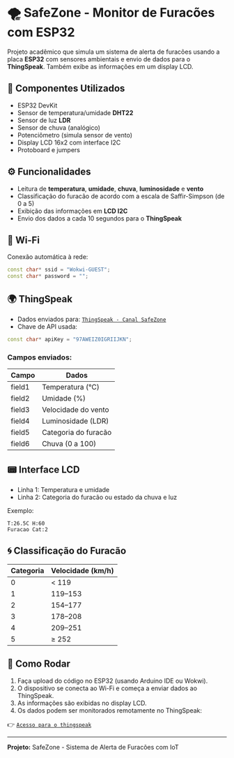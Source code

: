 # 🌪️ SafeZone - Monitor de Furacões com ESP32

Projeto acadêmico que simula um sistema de alerta de furacões usando a placa **ESP32** com sensores ambientais e envio de dados para o **ThingSpeak**. Também exibe as informações em um display LCD.

## 🧰 Componentes Utilizados

- ESP32 DevKit
- Sensor de temperatura/umidade **DHT22**
- Sensor de luz **LDR**
- Sensor de chuva (analógico)
- Potenciômetro (simula sensor de vento)
- Display LCD 16x2 com interface I2C
- Protoboard e jumpers

## ⚙️ Funcionalidades

- Leitura de **temperatura**, **umidade**, **chuva**, **luminosidade** e **vento**
- Classificação do furacão de acordo com a escala de Saffir-Simpson (de 0 a 5)
- Exibição das informações em **LCD I2C**
- Envio dos dados a cada 10 segundos para o **ThingSpeak**

## 📡 Wi-Fi

Conexão automática à rede:
```cpp
const char* ssid = "Wokwi-GUEST";
const char* password = "";
```

## 🌍 ThingSpeak

- Dados enviados para: [`ThingSpeak - Canal SafeZone`](https://thingspeak.mathworks.com/channels/2983253)
- Chave de API usada:
```cpp
const char* apiKey = "97AWEIZ0IGRIIJKN";
```

### Campos enviados:
| Campo       | Dados                  |
|-------------|------------------------|
| field1      | Temperatura (°C)       |
| field2      | Umidade (%)            |
| field3      | Velocidade do vento    |
| field4      | Luminosidade (LDR)     |
| field5      | Categoria do furacão   |
| field6      | Chuva (0 a 100)        |

## 📟 Interface LCD

- Linha 1: Temperatura e umidade
- Linha 2: Categoria do furacão ou estado da chuva e luz

Exemplo:
```
T:26.5C H:60
Furacao Cat:2
```

## 🌀 Classificação do Furacão

| Categoria | Velocidade (km/h) |
|-----------|-------------------|
| 0         | < 119             |
| 1         | 119–153           |
| 2         | 154–177           |
| 3         | 178–208           |
| 4         | 209–251           |
| 5         | ≥ 252             |


## 🚀 Como Rodar

1. Faça upload do código no ESP32 (usando Arduino IDE ou Wokwi).
2. O dispositivo se conecta ao Wi-Fi e começa a enviar dados ao ThingSpeak.
3. As informações são exibidas no display LCD.
4. Os dados podem ser monitorados remotamente no ThingSpeak:

👉 [`Acesso para o thingspeak`](https://thingspeak.mathworks.com/channels/2983253)

---
**Projeto:** SafeZone - Sistema de Alerta de Furacões com IoT
